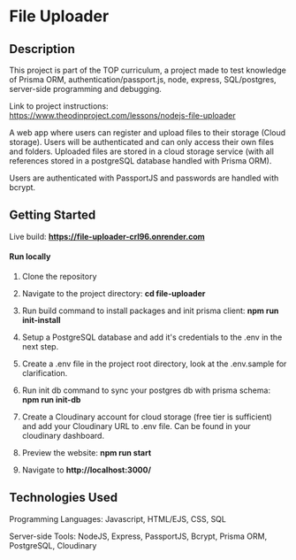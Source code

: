 # File Uploader

## Description
This project is part of the TOP curriculum, a project made to test knowledge of Prisma ORM, authentication/passport.js, node, express, SQL/postgres, server-side programming and debugging.

Link to project instructions: https://www.theodinproject.com/lessons/nodejs-file-uploader

A web app where users can register and upload files to their storage (Cloud storage). Users will be authenticated and can only access their own files and folders. Uploaded files are stored in a cloud storage service (with all references stored in a postgreSQL database handled with Prisma ORM).

Users are authenticated with PassportJS and passwords are handled with bcrypt.

## Getting Started
Live build: **https://file-uploader-crl96.onrender.com**

#### Run locally
1. Clone the repository

2. Navigate to the project directory: **cd file-uploader**

3. Run build command to install packages and init prisma client: **npm run init-install**

4. Setup a PostgreSQL database and add it's credentials to the .env in the next step.

5. Create a .env file in the project root directory, look at the .env.sample for clarification.

6. Run init db command to sync your postgres db with prisma schema: **npm run init-db**

7. Create a Cloudinary account for cloud storage (free tier is sufficient) and add your Cloudinary URL to .env file. Can be found in your cloudinary dashboard.

7. Preview the website: **npm run start**

8. Navigate to **http://localhost:3000/**

## Technologies Used
Programming Languages: Javascript, HTML/EJS, CSS, SQL

Server-side Tools: NodeJS, Express, PassportJS, Bcrypt, Prisma ORM, PostgreSQL, Cloudinary